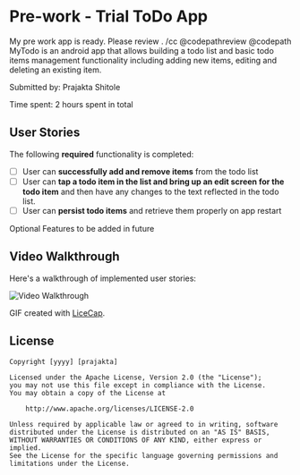 # Pre-work - Trial ToDo App
My pre work app is ready. Please review . /cc @codepathreview @codepath 
MyTodo is an android app that allows building a todo list and basic todo items management functionality including adding new items, editing and deleting an existing item.

Submitted by: Prajakta Shitole

Time spent: 2 hours spent in total

## User Stories

The following **required** functionality is completed:

* [ ] User can **successfully add and remove items** from the todo list
* [ ] User can **tap a todo item in the list and bring up an edit screen for the todo item** and then have any changes to the text reflected in the todo list.
* [ ] User can **persist todo items** and retrieve them properly on app restart

Optional Features to be added in future

## Video Walkthrough 

Here's a walkthrough of implemented user stories:

<img src='http://imgur.com/5wpvqH2' title='Video Walkthrough' width='' alt='Video Walkthrough' />

GIF created with [LiceCap](http://www.cockos.com/licecap/).


## License

    Copyright [yyyy] [prajakta]

    Licensed under the Apache License, Version 2.0 (the "License");
    you may not use this file except in compliance with the License.
    You may obtain a copy of the License at

        http://www.apache.org/licenses/LICENSE-2.0

    Unless required by applicable law or agreed to in writing, software
    distributed under the License is distributed on an "AS IS" BASIS,
    WITHOUT WARRANTIES OR CONDITIONS OF ANY KIND, either express or implied.
    See the License for the specific language governing permissions and
    limitations under the License.
